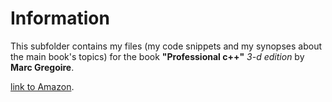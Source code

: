 Information
===========

This subfolder contains my files (my code snippets and my synopses about the main book's topics) 
for the book **"Professional c++"** *3-d edition* by **Marc Gregoire**.
 
[link to Amazon](http://www.amazon.com/Professional-C-Marc-Gregoire/dp/1118858050).

